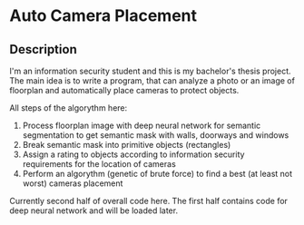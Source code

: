 # Auto Camera Placement

## Description

I'm an information security student and this is my bachelor's thesis project. The main idea is to write a program, 
that can analyze a photo or an image of floorplan and automatically place cameras to protect objects.

All steps of the algorythm here:

1. Process floorplan image with deep neural network for semantic segmentation to get semantic mask with walls,
doorways and windows
2. Break semantic mask into primitive objects (rectangles)
3. Assign a rating to objects according to information security requirements for the location of cameras
4. Perform an algorythm (genetic of brute force) to find a best (at least not worst) cameras placement

Currently second half of overall code here. The first half contains code for deep neural network and will be loaded later.
